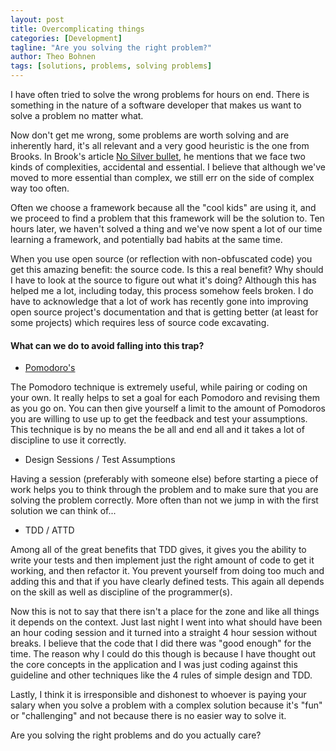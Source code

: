 ```yaml
---
layout: post
title: Overcomplicating things
categories: [Development]
tagline: "Are you solving the right problem?"
author: Theo Bohnen
tags: [solutions, problems, solving problems]
---
```


I have often tried to solve the wrong problems for hours on end. There is something in the nature of a software developer that makes us want to solve a problem no matter what.

Now don't get me wrong, some problems are worth solving and are inherently hard, it's all relevant and a very good heuristic is the one from Brooks.
In Brook's article [No Silver bullet](http://worrydream.com/refs/Brooks-NoSilverBullet.pdf), he mentions that we face two kinds of complexities, accidental and essential. I believe that although we've moved to more essential than complex, we still err on the side of complex way too often.

Often we choose a framework because all the "cool kids" are using it, and we proceed to find a problem that this framework will be the solution to. Ten hours later, we haven't solved a thing and we've now spent a lot of our time learning a framework, and potentially bad habits at the same time.

When you use open source (or reflection with non-obfuscated code) you get this amazing benefit: the source code. Is this a real benefit? Why should I have to look at the source to figure out what it's doing? Although this has helped me a lot, including today, this process somehow feels broken. I do have to acknowledge that a lot of work has recently gone into improving open source project's documentation and that is getting better (at least for some projects) which requires less of source code excavating.

#### What can we do to avoid falling into this trap?

* [Pomodoro's](http://en.wikipedia.org/wiki/Pomodoro_Technique)

The Pomodoro technique is extremely useful, while pairing or coding on your own. It really helps to set a goal for each Pomodoro and revising them as you go on. You can then give yourself a limit to the amount of Pomodoros you are willing to use up to get the feedback and test your assumptions. This technique is by no means the be all and end all and it takes a lot of discipline to use it correctly.

* Design Sessions / Test Assumptions

Having a session (preferably with someone else) before starting a piece of work helps you to think through the problem and to make sure that you are solving the problem correctly. More often than not we jump in with the first solution we can think of...

* TDD / ATTD

Among all of the great benefits that TDD gives, it gives you the ability to write your tests and then implement just the right amount of code to get it working, and then refactor it. You prevent yourself from doing too much and adding this and that if you have clearly defined tests. This again all depends on the skill as well as discipline of the programmer(s). 

Now this is not to say that there isn't a place for the zone and like all things it depends on the context. Just last night I went into what should have been an hour coding session and it turned into a straight 4 hour session without breaks. I believe that the code that I did there was "good enough" for the time. The reason why I could do this though is because I have thought out the core concepts in the application and I was just coding against this guideline and other techniques like the 4 rules of simple design and TDD.

Lastly, I think it is irresponsible and dishonest to whoever is paying your salary when you solve a problem with a complex solution because it's "fun" or "challenging" and not because there is no easier way to solve it.

Are you solving the right problems and do you actually care?
